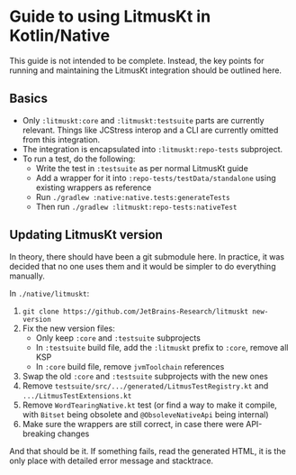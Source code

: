 # Guide to using LitmusKt in Kotlin/Native

This guide is not intended to be complete. Instead, the key points for running and maintaining the LitmusKt integration should be outlined here.

## Basics

* Only `:litmuskt:core` and `:litmuskt:testsuite` parts are currently relevant. Things like JCStress interop and a CLI are currently omitted from this integration.
* The integration is encapsulated into `:litmuskt:repo-tests` subproject.
* To run a test, do the following:
    * Write the test in `:testsuite` as per normal LitmusKt guide
    * Add a wrapper for it into `:repo-tests/testData/standalone` using existing wrappers as reference
    * Run `./gradlew :native:native.tests:generateTests`
    * Then run `./gradlew :litmuskt:repo-tests:nativeTest`
  
## Updating LitmusKt version

In theory, there should have been a git submodule here. In practice, it was decided that no one uses them and it would be simpler to do everything manually.

In `./native/litmuskt`:

1. `git clone https://github.com/JetBrains-Research/litmuskt new-version`
1. Fix the new version files:
    * Only keep `:core` and `:testsuite` subprojects
    * In `:testsuite` build file, add the `:litmuskt` prefix to `:core`, remove all KSP 
    * In `:core` build file, remove `jvmToolchain` references
1. Swap the old `:core` and `:testsuite` subprojects with the new ones
1. Remove `testsuite/src/.../generated/LitmusTestRegistry.kt` and `.../LitmusTestExtensions.kt`
1. Remove `WordTearingNative.kt` test (or find a way to make it compile, with `Bitset` being obsolete and `@ObsoleveNativeApi` being internal)
1. Make sure the wrappers are still correct, in case there were API-breaking changes

And that should be it. If something fails, read the generated HTML, it is the only place with detailed error message and stacktrace.